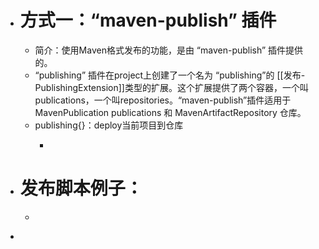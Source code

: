 - # 方式一：“maven-publish” 插件
	- 简介：使用Maven格式发布的功能，是由 “maven-publish” 插件提供的。
	- “publishing” 插件在project上创建了一个名为 “publishing”的 [[发布-PublishingExtension]]类型的扩展。这个扩展提供了两个容器，一个叫publications，一个叫repositories。“maven-publish”插件适用于MavenPublication publications 和 MavenArtifactRepository 仓库。
	- publishing{}：deploy当前项目到仓库
		- ```groovy
		  ```
- # 发布脚本例子：
	- ```groovy
	  ```
-
